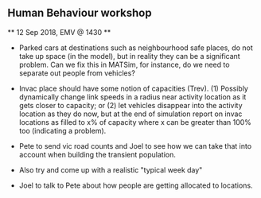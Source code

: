 ## Human  Behaviour workshop
** 12 Sep 2018, EMV @ 1430 **

* Parked cars at destinations such as neighbourhood safe places, do not take up space (in the model), but in reality they can be a significant problem. Can we fix this in MATSim, for instance, do we need to separate out people from vehicles?

* Invac place should have some notion of capacities (Trev). (1) Possibly dynamically change link speeds in a radius near activity location as it gets closer to capacity; or (2) let vehicles disappear into the activity location as they do now, but at the end of simulation report on invac locations as filled to x% of capacity where x can be greater than 100% too (indicating a problem).

* Pete to send vic road counts and Joel to see how we can take that into account when building the transient population.

* Also try and come up with a realistic "typical week day"

* Joel to talk to Pete about how people are getting allocated to locations.
